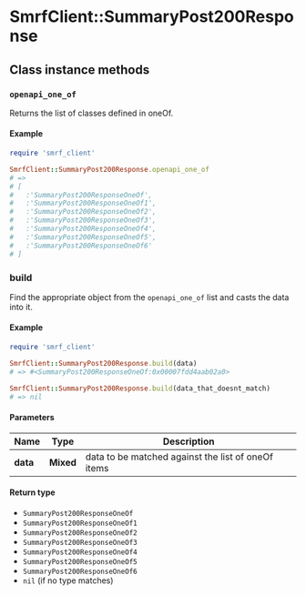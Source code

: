# SmrfClient::SummaryPost200Response

## Class instance methods

### `openapi_one_of`

Returns the list of classes defined in oneOf.

#### Example

```ruby
require 'smrf_client'

SmrfClient::SummaryPost200Response.openapi_one_of
# =>
# [
#   :'SummaryPost200ResponseOneOf',
#   :'SummaryPost200ResponseOneOf1',
#   :'SummaryPost200ResponseOneOf2',
#   :'SummaryPost200ResponseOneOf3',
#   :'SummaryPost200ResponseOneOf4',
#   :'SummaryPost200ResponseOneOf5',
#   :'SummaryPost200ResponseOneOf6'
# ]
```

### build

Find the appropriate object from the `openapi_one_of` list and casts the data into it.

#### Example

```ruby
require 'smrf_client'

SmrfClient::SummaryPost200Response.build(data)
# => #<SummaryPost200ResponseOneOf:0x00007fdd4aab02a0>

SmrfClient::SummaryPost200Response.build(data_that_doesnt_match)
# => nil
```

#### Parameters

| Name | Type | Description |
| ---- | ---- | ----------- |
| **data** | **Mixed** | data to be matched against the list of oneOf items |

#### Return type

- `SummaryPost200ResponseOneOf`
- `SummaryPost200ResponseOneOf1`
- `SummaryPost200ResponseOneOf2`
- `SummaryPost200ResponseOneOf3`
- `SummaryPost200ResponseOneOf4`
- `SummaryPost200ResponseOneOf5`
- `SummaryPost200ResponseOneOf6`
- `nil` (if no type matches)

